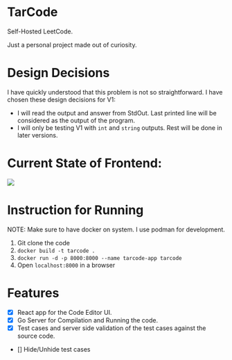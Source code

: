 # TarCode
Self-Hosted LeetCode.

Just a personal project made out of curiosity.

# Design Decisions
I have quickly understood that this problem is not so straightforward.
I have chosen these design decisions for V1:
- I will read the output and answer from StdOut. Last printed line will be considered as the output of the program.
- I will only be testing V1 with `int` and `string` outputs. Rest will be done in later versions.

# Current State of Frontend:
<img src="./frontend/dev-docs/Screenshot 2025-10-10 at 11.44.30 PM.png" />

# Instruction for Running
NOTE: Make sure to have docker on system.
I use podman for development.

1. Git clone the code
1. `docker build -t tarcode .`
1. `docker run -d -p 8000:8000 --name tarcode-app tarcode`
1. Open `localhost:8000` in a browser

# Features
- [x] React app for the Code Editor UI.
- [x] Go Server for Compilation and Running the code.
- [x] Test cases and server side validation of the test cases against the source code.

- [] Hide/Unhide test cases